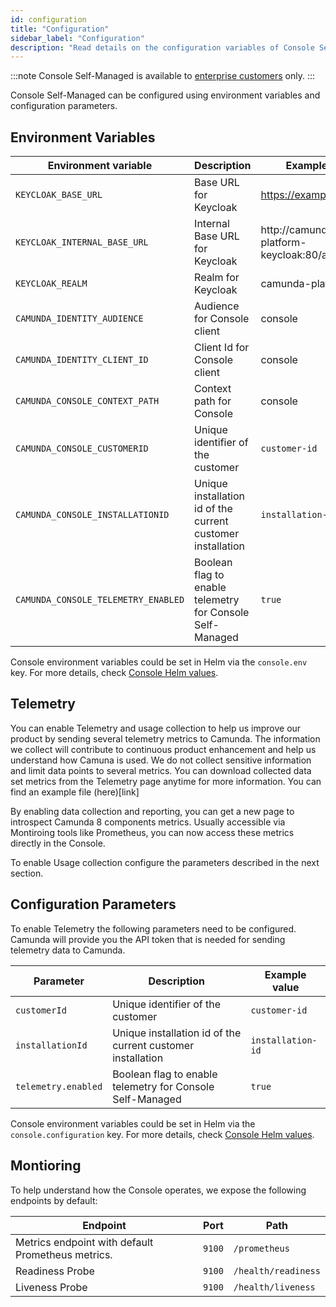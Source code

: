 ```yaml
---
id: configuration
title: "Configuration"
sidebar_label: "Configuration"
description: "Read details on the configuration variables of Console Self-Managed."
---
```


:::note
Console Self-Managed is available to [enterprise customers](../../reference/licenses.md#console) only.
:::

Console Self-Managed can be configured using environment variables and configuration parameters.

## Environment Variables

| Environment variable                | Description                                                 | Example value                            |
| ----------------------------------- | ----------------------------------------------------------- | ---------------------------------------- |
| `KEYCLOAK_BASE_URL`                 | Base URL for Keycloak                                       | https://example.com/auth                 |
| `KEYCLOAK_INTERNAL_BASE_URL`        | Internal Base URL for Keycloak                              | http://camunda-platform-keycloak:80/auth |
| `KEYCLOAK_REALM`                    | Realm for Keycloak                                          | camunda-platform                         |
| `CAMUNDA_IDENTITY_AUDIENCE`         | Audience for Console client                                 | console                                  |
| `CAMUNDA_IDENTITY_CLIENT_ID`        | Client Id for Console client                                | console                                  |
| `CAMUNDA_CONSOLE_CONTEXT_PATH`      | Context path for Console                                    | console                                  |
| `CAMUNDA_CONSOLE_CUSTOMERID`        | Unique identifier of the customer                           | `customer-id`                            |
| `CAMUNDA_CONSOLE_INSTALLATIONID`    | Unique installation id of the current customer installation | `installation-id`                        |
| `CAMUNDA_CONSOLE_TELEMETRY_ENABLED` | Boolean flag to enable telemetry for Console Self-Managed   | `true`                                   |

Console environment variables could be set in Helm via the `console.env` key. For more details, check [Console Helm values](https://artifacthub.io/packages/helm/camunda/camunda-platform#console-parameters).

## Telemetry

You can enable Telemetry and usage collection to help us improve our product by sending several telemetry metrics to Camunda. The information we collect will contribute to continuous product enhancement and help us understand how Camuna is used. We do not collect sensitive information and limit data points to several metrics. You can download collected data set metrics from the Telemetry page anytime for more information. You can find an example file (here)[link]

By enabling data collection and reporting, you can get a new page to introspect Camunda 8 components metrics. Usually accessible via Montiroing tools like Prometheus, you can now access these metrics directly in the Console.

To enable Usage collection configure the parameters described in the next section.

## Configuration Parameters

To enable Telemetry the following parameters need to be configured. Camunda will provide you the API token that is needed for sending telemetry data to Camunda.

| Parameter           | Description                                                 | Example value     |
| ------------------- | ----------------------------------------------------------- | ----------------- |
| `customerId`        | Unique identifier of the customer                           | `customer-id`     |
| `installationId`    | Unique installation id of the current customer installation | `installation-id` |
| `telemetry.enabled` | Boolean flag to enable telemetry for Console Self-Managed   | `true`            |

Console environment variables could be set in Helm via the `console.configuration` key. For more details, check [Console Helm values](https://artifacthub.io/packages/helm/camunda/camunda-platform#console-parameters).
## Montioring

To help understand how the Console operates, we expose the following endpoints by default:

| Endpoint                                          | Port   | Path                |
| ------------------------------------------------- | ------ | ------------------- |
| Metrics endpoint with default Prometheus metrics. | `9100` | `/prometheus`       |
| Readiness Probe                                   | `9100` | `/health/readiness` |
| Liveness Probe                                    | `9100` | `/health/liveness`  |
